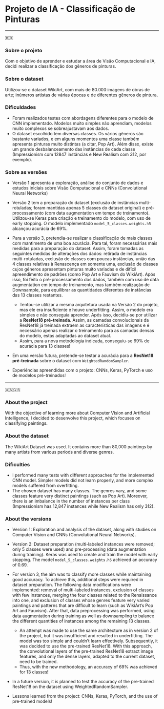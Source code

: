 # Projeto de IA - Classificação de Pinturas

---
🇧🇷
### Sobre o projeto

Com o objetivo de aprender e estudar a área de Visão Computacional e IA, decidi realizar a classificação dos gêneros de pinturas. 

### Sobre o dataset

Utilizou-se o dataset WikiArt, com mais de 80.000 imagens de obras de arte; inúmeros artistas de várias épocas e de diferentes gêneros de pintura.

### Dificuldades

- Foram realizados testes com abordagens diferentes para o modelo de CNN implementado. Modelos muito simples não aprendiam, modelos muito complexos se sobreajustavam aos dados.
- O dataset escolhido tem diversas classes. Os vários gêneros são bastante variados, e em alguns momentos uma classe também apresenta pinturas muito distintas (a citar, Pop Art). Além disso, existe um grande desbalanceamento das instâncias de cada classe (Impressionism com 12847 instâncias e New Realism com 312, por exemplo).

### Sobre as versões

- Versão 1 apresenta a exploração, análise do conjunto de dados e estudos iniciais sobre Visão Computacional e CNNs (Convolutional Neural Networks)
- Versão 2 tem a preparação do dataset (exclusão de instâncias multi-rotuladas; foram mantidas apenas 5 classes do dataset original) e pré-processamento (com data augmentation em tempo de treinamento). Utilizou-se Keras para criação e treinamento do modelo, com uso de early stopping. O modelo implementado `model_5_classes.weights.h5` alcançou acurácia de 69%.
- Para a versão 3, pretendia-se realizar a classificação de mais classes com mantimento de uma boa acurácia. Para tal, foram necessárias mais medidas para a preparação do dataset. Assim, foram tomadas as seguintes medidas de alterações dos dados: retirada de instâncias multi-rotuladas, exclusão de classes com poucas instâncias, união das 4 classes relativas à Renascença em somente uma, exclusão de classes cujos gêneros apresentam pinturas muito variadas e de difícil apreendimento de padrões (como Pop Art e Fauvism do WikiArt). Após isso, foi feito o pré-processamento dos dados, também com uso de data augmentation em tempo de treinamento, mas também realização de Downsample, para equilibrar as quantidades diferentes de instâncias das 13 classes restantes.
	- Tentou-se utilizar a mesma arquitetura usada na Versão 2 do projeto, mas ele era insuficiente e houve underfitting. Assim, o modelo era simples e não conseguia aprender. Após isso, decidiu-se por utilizar a **ResNet18 pré-treinada**. Assim, as camadas convolucionais da ResNet18 já treinada extraem as características das imagens e é necessário apenas realizar o treinamento para as camadas densas do modelo, estas adaptadas ao dataset atual.
 	- Assim, para a nova metodologia indicada, conseguiu-se 69% de acurácia para 13 classes!
- Em uma versão futura, pretende-se testar a acurácia para a  **ResNet18 pré-treinada** sobre o dataset com `WeightedRandomSampler`.

- Experiências apreendidas com o projeto: CNNs, Keras, PyTorch e uso de modelos pré-treinados!

---
🇺🇸🇬🇧

### About the project

With the objective of learning more about Computer Vision and Artificial Intelligence, I decided to desenvolve this project, which focuses on classifying paintings.

### About the dataset

The WikiArt Dataset was used. It contains more than 80,000 paintings by many artists from various periods and diverse genres.

### Dificulties

- I performed many tests with different approaches for the implemented CNN model. Simpler models did not learn properly, and more complex models suffered from overfitting.
- The chosen dataset has many classes. The genres vary, and some classes feature very distinct paintings (such as Pop Art). Moreover, there is an imbalance in the number of instances per class (Impressionism has 12,847 instances while New Realism has only 312).

### About the versions

- Version 1: Exploration and analysis of the dataset, along with studies on Computer Vision and CNNs (Convolutional Neural Networks).
- Version 2: Dataset preparation (multi-labeled instances were removed; only 5 classes were used) and pre-processing (data augmentation during training). Keras was used to create and train the model with early stopping. The model `model_5_classes.weights.h5` achieved an accuracy of 0.69.

- For version 3, the aim was to classify more classes while maintaining good accuracy. To achieve this, additional steps were required in dataset preparation. The following data modifications were implemented: removal of multi-labeled instances, exclusion of classes with few instances, merging the four classes related to the Renaissance into one, and exclusion of classes whose genres feature very varied paintings and patterns that are difficult to learn (such as WikiArt’s Pop Art and Fauvism). After that, data preprocessing was performed, using data augmentation during training as well as downsampling to balance the different quantities of instances among the remaining 13 classes.
	- An attempt was made to use the same architecture as in version 2 of the project, but it was insufficient and resulted in underfitting. The model was too simple and couldn’t learn effectively. Subsequently, it was decided to use the pre-trained ResNet18. With this approach, the convolutional layers of the pre-trained ResNet18 extract image features, and only the dense layers, adapted to the current dataset, need to be trained.
	- Thus, with the new methodology, an accuracy of 69% was achieved for 13 classes!

- In a future version, it is planned to test the accuracy of the pre-trained ResNet18 on the dataset using WeightedRandomSampler.
- Lessons learned from the project: CNNs, Keras, PyTorch, and the use of pre-trained models!
